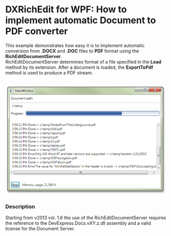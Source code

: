 # DXRichEdit for WPF: How to implement automatic Document to PDF converter


<p>This example demonstrates how easy it is to implement automatic conversion from <strong>.DOCX</strong> and <strong>.DOC</strong> files to <strong>PDF </strong>format using the <strong>RichEditDocumentServer</strong>. <br />
RichEditDocumentServer determines format of a file specified in the <strong>Load </strong>method by its extension. After a document is loaded, the <strong>ExportToPdf </strong>method is used to produce a PDF stream.</p><p><br />
<img src="https://raw.githubusercontent.com/DevExpress-Examples/dxrichedit-for-wpf-how-to-implement-automatic-document-to-pdf-converter-e3295/13.1.6+/media/34cce332-1b05-4936-bc05-ff40cf0d2e94.png"></p>


<h3>Description</h3>

<p>Starting from v2013 vol. 1.6 the use of the RichEditDocumentServer requires the reference to the DevExpress.Docs.vXY.z.dll assembly and a valid license for the Document Server.</p>

<br/>


